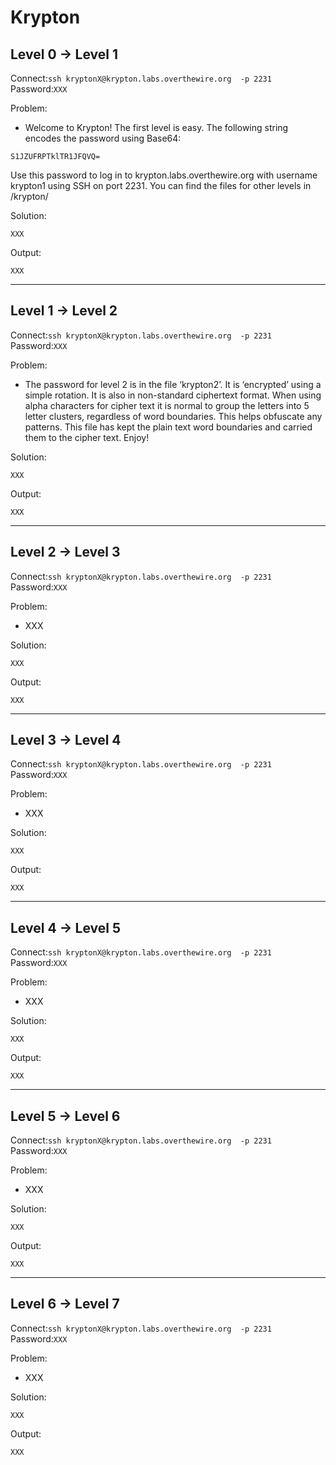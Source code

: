 # Krypton

##  Level 0 → Level 1
Connect:```ssh kryptonX@krypton.labs.overthewire.org  -p 2231```      
Password:```XXX```

Problem:
- Welcome to Krypton! The first level is easy. The following string encodes the password using Base64:
```
S1JZUFRPTklTR1JFQVQ=
```
Use this password to log in to krypton.labs.overthewire.org with username krypton1 using SSH on port 2231. You can find the files for other levels in /krypton/

Solution:
```
XXX
```

Output:
```
XXX
```


---


##  Level 1 → Level 2
Connect:```ssh kryptonX@krypton.labs.overthewire.org  -p 2231```      
Password:```XXX```

Problem:
- The password for level 2 is in the file ‘krypton2’. It is ‘encrypted’ using a simple rotation. It is also in non-standard ciphertext format. When using alpha characters for cipher text it is normal to group the letters into 5 letter clusters, regardless of word boundaries. This helps obfuscate any patterns. This file has kept the plain text word boundaries and carried them to the cipher text. Enjoy!

Solution:
```
XXX
```

Output:
```
XXX
```


---


##  Level 2 → Level 3
Connect:```ssh kryptonX@krypton.labs.overthewire.org  -p 2231```      
Password:```XXX```

Problem:
- XXX

Solution:
```
XXX
```

Output:
```
XXX
```


---


##  Level 3 → Level 4
Connect:```ssh kryptonX@krypton.labs.overthewire.org  -p 2231```      
Password:```XXX```

Problem:
- XXX

Solution:
```
XXX
```

Output:
```
XXX
```


---


##  Level 4 → Level 5
Connect:```ssh kryptonX@krypton.labs.overthewire.org  -p 2231```      
Password:```XXX```

Problem:
- XXX

Solution:
```
XXX
```

Output:
```
XXX
```


---


##  Level 5 → Level 6
Connect:```ssh kryptonX@krypton.labs.overthewire.org  -p 2231```      
Password:```XXX```

Problem:
- XXX

Solution:
```
XXX
```

Output:
```
XXX
```


---


##  Level 6 → Level 7
Connect:```ssh kryptonX@krypton.labs.overthewire.org  -p 2231```      
Password:```XXX```

Problem:
- XXX

Solution:
```
XXX
```

Output:
```
XXX
```

